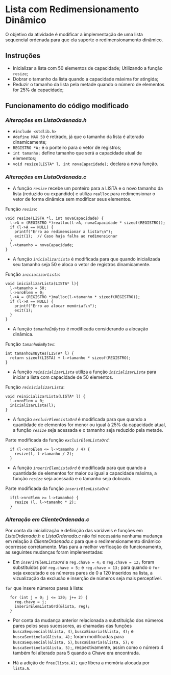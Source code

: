 # Lista com Redimensionamento Dinâmico
O objetivo da atividade é modificar a implementação de uma lista sequencial
ordenada para que ela suporte o redimensionamento dinâmico.
## Instruções
- Inicializar a lista com 50 elementos de capacidade;
Utilizando a função `resize`;
- Dobrar o tamanho da lista quando a capacidade máxima for atingida;
- Reduzir o tamanho da lista pela metade quando o número de elementos for 25% da capacidade;

## Funcionamento do código modificado
### *Alterações em ListaOrdenada.h*
- `#include <stdlib.h>`
- `#define MAX 50` é retirado, já que o tamanho da lista é alterado dinamicamente;
- `REGISTRO *A;` é o ponteiro para o vetor de registros;
- `int tamanho;` define tamanho que será a capacidade atual de elementos;
- `void resize(LISTA* l, int novaCapacidade);` declara a nova função.
### *Alterações em ListaOrdenada.c*
- A função *`resize`* recebe um ponteiro para a LISTA e o novo tamanho da lista (reduzido ou expandido) e utiliza `realloc` para redimensionar o vetor de forma dinâmica sem modificar seus elementos.
  
Função *`resize`*:
```
void resize(LISTA *l, int novaCapacidade) {
  l->A = (REGISTRO *)realloc(l->A, novaCapacidade * sizeof(REGISTRO));
  if (l->A == NULL) {
    printf("Erro ao redimensionar a lista!\n");
    exit(1);  // Caso haja falha ao redimensionar
  }
  l->tamanho = novaCapacidade;
}
```
- A função *`inicializarLista`* é modificada para que quando inicializada seu tamanho seja 50 e aloca o vetor de registros dinamicamente.
  
Função *`inicializarLista`*:
```
void inicializarLista(LISTA* l){
  l->tamanho = 50;
  l->nroElem = 0;
  l->A = (REGISTRO *)malloc(l->tamanho * sizeof(REGISTRO));
  if (l->A == NULL) {
    printf("Erro ao alocar memória!\n");
    exit(1);
  }
}
```
- A função *`tamanhoEmBytes`* é modificada considerando a alocação dinâmica.
  
Função *`tamanhoEmBytes`*:
```
int tamanhoEmBytes(LISTA* l) {
  return sizeof(LISTA) + l->tamanho * sizeof(REGISTRO);
}
```
- A função *`reinicializarLista`* utiliza a função *`inicializarLista`* para iniciar a lista com capacidade de 50 elementos.
  
Função *`reinicializarLista`*:
```
void reinicializarLista(LISTA* l) {
  l->nroElem = 0;
  inicializarLista(l);
}
```
- A função *`excluirElemListaOrd`* é modificada para que quando a quantidade de elementos for menor ou igual à 25% da capacidade atual, a função *`resize`* seja acessada e o tamanho seja reduzido pela metade. 

Parte modificada da função *`excluirElemListaOrd`*:
```
  if (l->nroElem <= l->tamanho / 4) {
    resize(l, l->tamanho / 2);
  }
```
- A função *`inserirElemListaOrd`* é modificada para que quando a quantidade de elementos for maior ou igual a capacidade máxima, a função *`resize`* seja acessada e o tamanho seja dobrado.

Parte modificada da função *`inserirElemListaOrd`*:
```
  if(l->nroElem >= l->tamanho) {
    resize (l, l->tamanho * 2);
  }
  ```
### *Alteração em ClienteOrdenada.c*
Por conta da inicialização e definição das variáveis e funções em *ListaOrdenada.h* e *ListaOrdenada.c* não foi necessária nenhuma mudança em relação à *ClienteOrdenada.c* para que o redimensionamento dinâmico ocorresse corretamente. Mas para a melhor verficação do funcionamento, as seguintes mudanças foram implementadas:
- Em *`inserirElemListaOrd`* a `reg.chave = 4;` e `reg.chave = 12;` foram substituídos por `reg.chave = 5;` e `reg.chave = 13;` para quando o `for` seja executado e os números pares de 0 a 120 inseridos na lista, a vizualização da exclusão e inserção de números seja mais perceptível.

`for` que insere números pares à lista:
```
  for (int j = 0; j <= 120; j+= 2) {
    reg.chave = j;
    inserirElemListaOrd(&lista, reg);
  }
```
- Por conta da mudança anterior relacionada a substituição dos números pares pelos seus sucessores, as chamadas das funções `buscaSequencial(&lista, 4)`, `buscaBinaria(&lista, 4);` e `buscaSentinela(&lista, 4);` foram modificadas para `buscaSequencial(&lista, 5)`, `buscaBinaria(&lista, 5);` e `buscaSentinela(&lista, 5);`, respectivamente, assim como o número 4 também foi alterado para 5 quando a Chave era encontrada.

- Há a adição de `free(lista.A);` que libera a memória alocada por `lista.A`.
